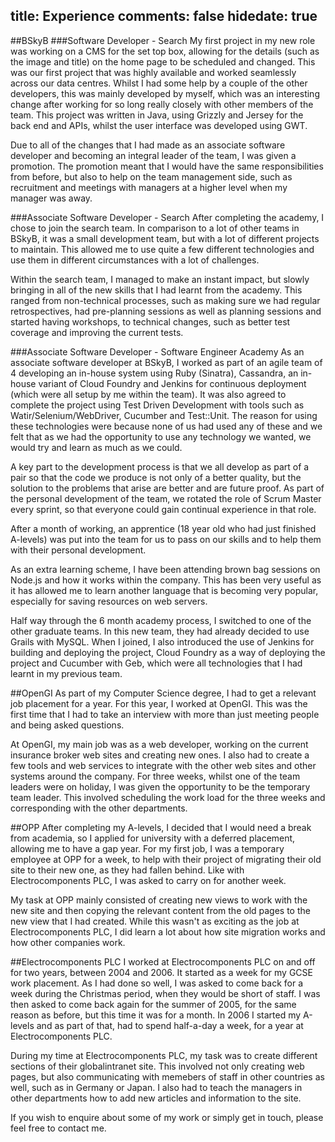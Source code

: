 title: Experience
comments: false
hidedate: true
---
##BSkyB
###Software Developer - Search
My first project in my new role was working on a CMS for the set top box, allowing for the details (such as the image and title) on the home page to be scheduled and changed. This was our first project that was highly available and worked seamlessly across our data centres. Whilst I had some help by a couple of the other developers, this was mainly developed by myself, which was an interesting change after working for so long really closely with other members of the team. This project was written in Java, using Grizzly and Jersey for the back end and APIs, whilst the user interface was developed using GWT.

Due to all of the changes that I had made as an associate software developer and becoming an integral leader of the team, I was given a promotion. The promotion meant that I would have the same responsibilities from before, but also to help on the team management side, such as recruitment and meetings with managers at a higher level when my manager was away.

###Associate Software Developer - Search
After completing the academy, I chose to join the search team. In comparison to a lot of other teams in BSkyB, it was a small development team, but with a lot of different projects to maintain. This allowed me to use quite a few different technologies and use them in different circumstances with a lot of challenges.

Within the search team, I managed to make an instant impact, but slowly bringing in all of the new skills that I had learnt from the academy. This ranged from non-technical processes, such as making sure we had regular retrospectives, had pre-planning sessions as well as planning sessions and started having workshops, to technical changes, such as better test coverage and improving the current tests.

###Associate Software Developer - Software Engineer Academy
As an associate software developer at BSkyB, I worked as part of an agile team of 4 developing an in-house system using Ruby (Sinatra), Cassandra, an in-house variant of Cloud Foundry and Jenkins for continuous deployment (which were all setup by me within the team). It was also agreed to complete the project using Test Driven Development with tools such as Watir/Selenium/WebDriver, Cucumber and Test::Unit. The reason for using these technologies were because none of us had used any of these and we felt that as we had the opportunity to use any technology we wanted, we would try and learn as much as we could.

A key part to the development process is that we all develop as part of a pair so that the code we produce is not only of a better quality, but the solution to the problems that arise are better and are future proof. As part of the personal development of the team, we rotated the role of Scrum Master every sprint, so that everyone could gain continual experience in that role.

After a month of working, an apprentice (18 year old who had just finished A-levels) was put into the team for us to pass on our skills and to help them with their personal development.

As an extra learning scheme, I have been attending brown bag sessions on Node.js and how it works within the company. This has been very useful as it has allowed me to learn another language that is becoming very popular, especially for saving resources on web servers.

Half way through the 6 month academy process, I switched to one of the other graduate teams. In this new team, they had already decided to use Grails with MySQL. When I joined, I also introduced the use of Jenkins for building and deploying the project, Cloud Foundry as a way of deploying the project and Cucumber with Geb, which were all technologies that I had learnt in my previous team.

##OpenGI
As part of my Computer Science degree, I had to get a relevant job placement for a year. For this year, I worked at OpenGI. This was the first time that I had to take an interview with more than just meeting people and being asked questions.

At OpenGI, my main job was as a web developer, working on the current insurance broker web sites and creating new ones. I also had to create a few tools and web services to integrate with the other web sites and other systems around the company. For three weeks, whilst one of the team leaders were on holiday, I was given the opportunity to be the temporary team leader. This involved scheduling the work load for the three weeks and corresponding with the other departments.

##OPP
After completing my A-levels, I decided that I would need a break from academia, so I applied for university with a deferred placement, allowing me to have a gap year. For my first job, I was a temporary employee at OPP for a week, to help with their project of migrating their old site to their new one, as they had fallen behind. Like with Electrocomponents PLC, I was asked to carry on for another week.

My task at OPP mainly consisted of creating new views to work with the new site and then copying the relevant content from the old pages to the new view that I had created. While this wasn't as exciting as the job at Electrocomponents PLC, I did learn a lot about how site migration works and how other companies work.

##Electrocomponents PLC
I worked at Electrocomponents PLC on and off for two years, between 2004 and 2006. It started as a week for my GCSE work placement. As I had done so well, I was asked to come back for a week during the Christmas period, when they would be short of staff. I was then asked to come back again for the summer of 2005, for the same reason as before, but this time it was for a month. In 2006 I started my A-levels and as part of that, had to spend half-a-day a week, for a year at Electrocomponents PLC.

During my time at Electrocomponents PLC, my task was to create different sections of their globalintranet site. This involved not only creating web pages, but also communicating with memebers of staff in other countries as well, such as in Germany or Japan. I also had to teach the managers in other departments how to add new articles and information to the site.

If you wish to enquire about some of my work or simply get in touch, please feel free to contact me.